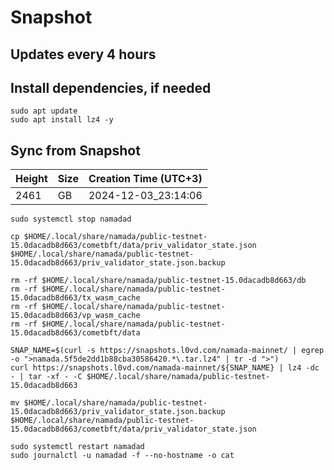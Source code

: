 # Snapshot

## Updates every 4 hours

## Install dependencies, if needed
```
sudo apt update
sudo apt install lz4 -y
```

## Sync from Snapshot  
| Height  | Size | Creation Time (UTC+3) |
| --------- | --------- | --------- |
| 2461  | GB  | 2024-12-03_23:14:06 |

```
sudo systemctl stop namadad

cp $HOME/.local/share/namada/public-testnet-15.0dacadb8d663/cometbft/data/priv_validator_state.json $HOME/.local/share/namada/public-testnet-15.0dacadb8d663/priv_validator_state.json.backup

rm -rf $HOME/.local/share/namada/public-testnet-15.0dacadb8d663/db
rm -rf $HOME/.local/share/namada/public-testnet-15.0dacadb8d663/tx_wasm_cache 
rm -rf $HOME/.local/share/namada/public-testnet-15.0dacadb8d663/vp_wasm_cache
rm -rf $HOME/.local/share/namada/public-testnet-15.0dacadb8d663/cometbft/data 

SNAP_NAME=$(curl -s https://snapshots.l0vd.com/namada-mainnet/ | egrep -o ">namada.5f5de2dd1b88cba30586420.*\.tar.lz4" | tr -d ">")
curl https://snapshots.l0vd.com/namada-mainnet/${SNAP_NAME} | lz4 -dc - | tar -xf - -C $HOME/.local/share/namada/public-testnet-15.0dacadb8d663

mv $HOME/.local/share/namada/public-testnet-15.0dacadb8d663/priv_validator_state.json.backup $HOME/.local/share/namada/public-testnet-15.0dacadb8d663/cometbft/data/priv_validator_state.json

sudo systemctl restart namadad
sudo journalctl -u namadad -f --no-hostname -o cat
